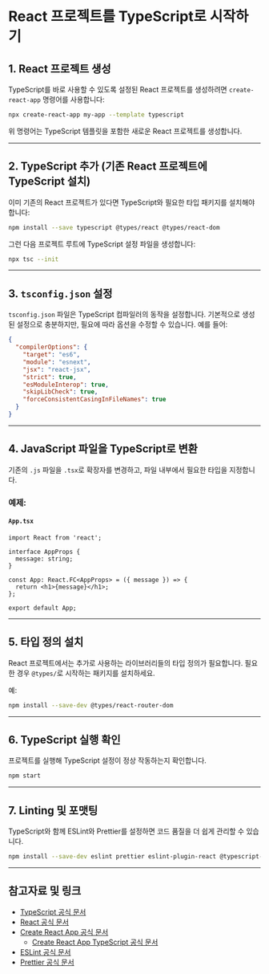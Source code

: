 
# React 프로젝트를 TypeScript로 시작하기

## 1. React 프로젝트 생성
TypeScript를 바로 사용할 수 있도록 설정된 React 프로젝트를 생성하려면 `create-react-app` 명령어를 사용합니다:

```bash
npx create-react-app my-app --template typescript
```

위 명령어는 TypeScript 템플릿을 포함한 새로운 React 프로젝트를 생성합니다.

---

## 2. TypeScript 추가 (기존 React 프로젝트에 TypeScript 설치)

이미 기존의 React 프로젝트가 있다면 TypeScript와 필요한 타입 패키지를 설치해야 합니다:

```bash
npm install --save typescript @types/react @types/react-dom
```

그런 다음 프로젝트 루트에 TypeScript 설정 파일을 생성합니다:

```bash
npx tsc --init
```

---

## 3. `tsconfig.json` 설정
`tsconfig.json` 파일은 TypeScript 컴파일러의 동작을 설정합니다. 기본적으로 생성된 설정으로 충분하지만, 필요에 따라 옵션을 수정할 수 있습니다. 예를 들어:

```json
{
  "compilerOptions": {
    "target": "es6",
    "module": "esnext",
    "jsx": "react-jsx",
    "strict": true,
    "esModuleInterop": true,
    "skipLibCheck": true,
    "forceConsistentCasingInFileNames": true
  }
}
```

---

## 4. JavaScript 파일을 TypeScript로 변환
기존의 `.js` 파일을 `.tsx`로 확장자를 변경하고, 파일 내부에서 필요한 타입을 지정합니다.

### 예제:

#### `App.tsx`
```tsx
import React from 'react';

interface AppProps {
  message: string;
}

const App: React.FC<AppProps> = ({ message }) => {
  return <h1>{message}</h1>;
};

export default App;
```

---

## 5. 타입 정의 설치
React 프로젝트에서는 추가로 사용하는 라이브러리들의 타입 정의가 필요합니다. 필요한 경우 `@types/`로 시작하는 패키지를 설치하세요.

예:

```bash
npm install --save-dev @types/react-router-dom
```

---

## 6. TypeScript 실행 확인
프로젝트를 실행해 TypeScript 설정이 정상 작동하는지 확인합니다.

```bash
npm start
```

---

## 7. Linting 및 포맷팅
TypeScript와 함께 ESLint와 Prettier를 설정하면 코드 품질을 더 쉽게 관리할 수 있습니다.

```bash
npm install --save-dev eslint prettier eslint-plugin-react @typescript-eslint/eslint-plugin @typescript-eslint/parser
```

---

## 참고자료 및 링크
- [TypeScript 공식 문서](https://www.typescriptlang.org/docs/)
- [React 공식 문서](https://reactjs.org/)
- [Create React App 공식 문서](https://create-react-app.dev/)
  - [Create React App TypeScript 공식 문서](https://create-react-app.dev/docs/adding-typescript/)
- [ESLint 공식 문서](https://eslint.org/)
- [Prettier 공식 문서](https://prettier.io/)

